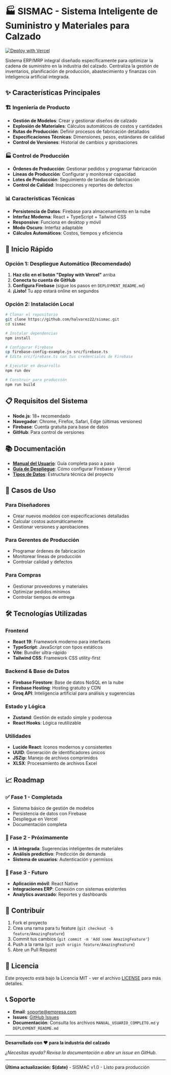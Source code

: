 # 🏭 SISMAC - Sistema Inteligente de Suministro y Materiales para Calzado

[![Deploy with Vercel](https://vercel.com/button)](https://vercel.com/new/clone?repository-url=https://github.com/halvarez22/sismac)

Sistema ERP/MRP integral diseñado específicamente para optimizar la cadena de suministro en la industria del calzado. Centraliza la gestión de inventarios, planificación de producción, abastecimiento y finanzas con inteligencia artificial integrada.

## ✨ Características Principales

### 🏗️ **Ingeniería de Producto**
- **Gestión de Modelos**: Crear y gestionar diseños de calzado
- **Explosión de Materiales**: Cálculos automáticos de costos y cantidades
- **Rutas de Producción**: Definir procesos de fabricación detallados
- **Especificaciones Técnicas**: Dimensiones, pesos, estándares de calidad
- **Control de Versiones**: Historial de cambios y aprobaciones

### 🏭 **Control de Producción**
- **Órdenes de Producción**: Gestionar pedidos y programar fabricación
- **Líneas de Producción**: Configurar y monitorear capacidad
- **Lotes de Producción**: Seguimiento de tandas de fabricación
- **Control de Calidad**: Inspecciones y reportes de defectos

### 📊 **Características Técnicas**
- **Persistencia de Datos**: Firebase para almacenamiento en la nube
- **Interfaz Moderna**: React + TypeScript + Tailwind CSS
- **Responsive**: Funciona en desktop y móvil
- **Modo Oscuro**: Interfaz adaptable
- **Cálculos Automáticos**: Costos, tiempos y eficiencia

## 🚀 Inicio Rápido

### Opción 1: Despliegue Automático (Recomendado)

1. **Haz clic en el botón "Deploy with Vercel"** arriba
2. **Conecta tu cuenta de GitHub**
3. **Configura Firebase** (sigue los pasos en `DEPLOYMENT_README.md`)
4. **¡Listo!** Tu app estará online en segundos

### Opción 2: Instalación Local

```bash
# Clonar el repositorio
git clone https://github.com/halvarez22/sismac.git
cd sismac

# Instalar dependencias
npm install

# Configurar Firebase
cp firebase-config-example.js src/firebase.ts
# Edita src/firebase.ts con tus credenciales de Firebase

# Ejecutar en desarrollo
npm run dev

# Construir para producción
npm run build
```

## 📋 Requisitos del Sistema

- **Node.js**: 18+ recomendado
- **Navegador**: Chrome, Firefox, Safari, Edge (últimas versiones)
- **Firebase**: Cuenta gratuita para base de datos
- **GitHub**: Para control de versiones

## 📚 Documentación

- **[Manual del Usuario](MANUAL_USUARIO_COMPLETO.md)**: Guía completa paso a paso
- **[Guía de Despliegue](DEPLOYMENT_README.md)**: Cómo configurar Firebase y Vercel
- **[Tipos de Datos](types.ts)**: Estructura técnica del proyecto

## 🎯 Casos de Uso

### Para Diseñadores
- Crear nuevos modelos con especificaciones detalladas
- Calcular costos automáticamente
- Gestionar versiones y aprobaciones

### Para Gerentes de Producción
- Programar órdenes de fabricación
- Monitorear líneas de producción
- Controlar calidad y defectos

### Para Compras
- Gestionar proveedores y materiales
- Optimizar pedidos mínimos
- Controlar tiempos de entrega

## 🛠️ Tecnologías Utilizadas

### Frontend
- **React 19**: Framework moderno para interfaces
- **TypeScript**: JavaScript con tipos estáticos
- **Vite**: Bundler ultra-rápido
- **Tailwind CSS**: Framework CSS utility-first

### Backend & Base de Datos
- **Firebase Firestore**: Base de datos NoSQL en la nube
- **Firebase Hosting**: Hosting gratuito y CDN
- **Groq API**: Inteligencia artificial para análisis y sugerencias

### Estado y Lógica
- **Zustand**: Gestión de estado simple y poderosa
- **React Hooks**: Lógica reutilizable

### Utilidades
- **Lucide React**: Iconos modernos y consistentes
- **UUID**: Generación de identificadores únicos
- **JSZip**: Manejo de archivos comprimidos
- **XLSX**: Procesamiento de archivos Excel

## 📈 Roadmap

### ✅ Fase 1 - Completada
- Sistema básico de gestión de modelos
- Persistencia de datos con Firebase
- Despliegue en Vercel
- Documentación completa

### 🚧 Fase 2 - Próximamente
- **IA integrada**: Sugerencias inteligentes de materiales
- **Análisis predictivo**: Predicción de demanda
- **Sistema de usuarios**: Autenticación y permisos

### 🔮 Fase 3 - Futuro
- **Aplicación móvil**: React Native
- **Integraciones ERP**: Conexión con sistemas existentes
- **Analytics avanzado**: Reportes y dashboards

## 🤝 Contribuir

1. Fork el proyecto
2. Crea una rama para tu feature (`git checkout -b feature/AmazingFeature`)
3. Commit tus cambios (`git commit -m 'Add some AmazingFeature'`)
4. Push a la rama (`git push origin feature/AmazingFeature`)
5. Abre un Pull Request

## 📝 Licencia

Este proyecto está bajo la Licencia MIT - ver el archivo [LICENSE](LICENSE) para más detalles.

## 📞 Soporte

- **Email**: soporte@empresa.com
- **Issues**: [GitHub Issues](https://github.com/halvarez22/sismac/issues)
- **Documentación**: Consulta los archivos `MANUAL_USUARIO_COMPLETO.md` y `DEPLOYMENT_README.md`

---

**Desarrollado con ❤️ para la industria del calzado**

*¿Necesitas ayuda? Revisa la documentación o abre un issue en GitHub.*

---

**Última actualización: $(date)** - SISMAC v1.0 - Listo para producción